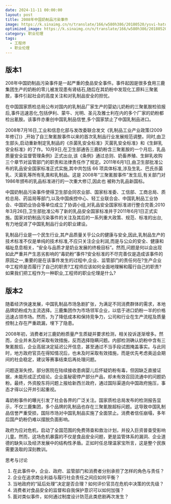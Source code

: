 ```yaml
---
date: 2024-11-11 00:00:00
layout: post
title: 2008年中国奶制品污染事件
image: https://k.sinaimg.cn/n/translate/166/w580h386/20180520/ysvi-haturft0274987.jpg/w700d1q75cms.jpg?by=cms_fixed_width
optimized_image: https://k.sinaimg.cn/n/translate/166/w580h386/20180520/ysvi-haturft0274987.jpg/w700d1q75cms.jpg?by=cms_fixed_width
category: 职业伦理
tags:
  - 工程师
  - 职业伦理
---
```



## 版本1

208年中国奶制品污染事件是一起严重的食品安全事件。事件起因是很多食用三鹿集团生产的奶粉的零儿被发现患有肾结石,随后在其奶粉中发现化工原料三聚氰胺，事件引起社会的高度关注和对乳制品安全的担忧。

在中国国家质检总局公布对国内的乳制品厂家生产的婴幼儿奶粉的三聚氰胺检验报后,事件迅速恶化,包括伊利、蒙牛、光明、圣元及雅士利在内的多个厂家的奶粉都检出氰胺。该事件亦重创中国乳制品信誉,多个国家禁止了中国乳制品进口。

2008年7月16日,工业和信息化部与发改委联合发文《乳制品工业产业政策(2009年修订)》,开始了自三聚氰胺事件以来的首次乳制品行业发展规范调整。同时,由卫生部头,启动重新制定乳制品的《杀菌乳安全标准》灭菌乳安全标准》和《生鲜乳安全标准》的了作。10月9日,在卫生部通告三鹿奶粉含三聚氰胺的一个月后，乳品质量安全监督管理条例》正式出台,该《条例》通过总则、奶畜养殖、生鲜乳收购三个章节对监管部门的职责和法律责任作了规定。2011年6月1日,由卫生部批准公布的乳品安全国家标准正式实施,其中共包括 66 项具体标准,涉及生乳、巴氏杀菌乳、灭菌乳等所有乳类和乳制品。这是 2008年“三聚氰胺事件”发生后,有关部门对 1986年颁布的乳品标准进行的一次重大修订,因此也
被称为乳品新国标。

中国奶制品污染事件使得卫生部会同农业部、国家标准委、工信部、工商总局、质检总局、药监局等部门,以及中国疾控中心、轻工业联合会、中国乳制品工业协会、中国奶业协会等单位成立了协调小组,对乳品安全国家标准进行整合完善;2010年3月26日,卫生部批准公布了新的乳品安全国家标准并于2011年6月1日正式实施。国家对奶制品污染事件的关注及其后的一系列重大政策、规范、标准的出台,有力地促进了中国乳制品行业的职业建设。

乳制品行业是一个民生行业,其产品质量关乎公众的健康与安全,因此,乳制品生产的技术标准不仅是单纯的技术标准,不应只关注企业利润,而是与公众的安全、健康和福祉息息相关，“安全与品质才是奶业发展的终极目标”。然而,问题是何以会出现如此严重并产生恶劣影响的“毒奶粉”事件?安全标准的不尽完善仅是造成该事件的原因之一,重要的是在该事件发生的过程中,企业、监管部门的责任何在?生产企业中工程师是否履行了自己的职责?工程师应该如何全面地理解和履行自己的职责?如果我们把工程作为一种职业,工程师的职业伦理是什么?

## 版本2


随着经济快速发展，中国乳制品市场急剧扩张，为满足不同消费群体的需求，本地品牌奶粉成为主流选择。三鹿集团作为市场领军企业，以低于进口奶粉一半的价格迅速占领市场。然而，为了降低成本和保持竞争力，公司和行业在生产流程及质量控制上存在严重疏漏，埋下了隐患。

2008年初，消费者对三鹿奶粉质量产生质疑并要求检测，相关投诉逐渐增多。然而，企业并未及时采取有效措施，反而选择隐瞒问题。内部检测确认奶粉中含有三聚氰胺后，企业高层决定延迟公开信息，甚至通过不当手段试图掩盖事实。与此同时，地方政府官员在得知情况后，也未及时采取有效措施，而是优先考虑奥运会期间的社会稳定，建议等赛事结束后再处理问题。

问题逐渐失控。部分医院在陆续接收患病婴儿后怀疑奶粉有毒，但因缺乏直接证据，未能形成正式结论。企业虽秘密停产部分产品，却未有效召回流通中的问题奶粉。最终，外资股东将问题上报给新西兰政府，通过国际渠道向中国政府施压，事态才得以公开并引起重视。


毒奶粉事件的曝光引发了社会各界的广泛关注。国家质检总局发布的检测报告显示，不仅三鹿集团，多个品牌的乳制品也存在三聚氰胺超标问题。这导致中国乳制品信誉严重受损，国际市场对中国乳制品实施了全面禁止。消费者信任崩塌，多年后国产奶粉仍难以摆脱负面影响。

政府为应对危机，启动了全国范围的免费筛查和救治计划，并投入巨资普查受影响儿童。然而，这场危机暴露的不仅是食品安全问题，更是监管体系的漏洞、企业道德的缺失以及经济发展中的结构性矛盾。正如时任总理温家宝所言，这是整个民族需要汲取的深刻教训。

思考与讨论

1. 在此事件中，企业、政府、监管部门和消费者分别承担了怎样的角色与责任？
2. 企业在追求商业利益与履行社会责任之间应如何平衡？
3. 当地政府的“延后处理”决定是否合理？如何评价官员在危机中决策的优先级？
4. 消费者对食品安全的监督和自我保护意识可以如何加强？
5. 面对类似事件，如何通过制度设计防范此类悲剧再次发生？
